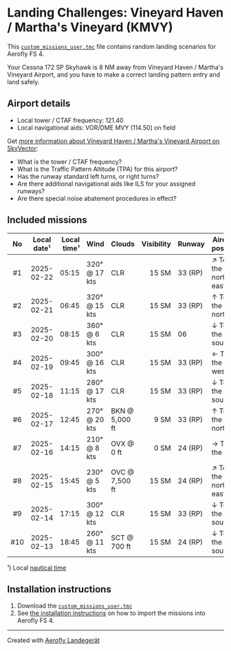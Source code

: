 # Landing Challenges: Vineyard Haven / Martha's Vineyard (KMVY)

This [`custom_missions_user.tmc`](missions/custom_missions_user.tmc) file contains random landing scenarios for Aerofly FS 4.

Your Cessna 172 SP Skyhawk is 8 NM away from Vineyard Haven / Martha's Vineyard Airport, and you have to make a correct landing pattern entry and land safely.

## Airport details

- Local tower / CTAF frequency: 121.40
- Local navigational aids: VOR/DME MVY (114.50) on field

Get [more information about Vineyard Haven / Martha's Vineyard Airport on SkyVector](https://skyvector.com/airport/KMVY):

- What is the tower / CTAF frequency?
- What is the Traffic Pattern Altitude (TPA) for this airport?
- Has the runway standard left turns, or right turns?
- Are there additional navigational aids like ILS for your assigned runways?
- Are there special noise abatement procedures in effect?

## Included missions

| No  | Local date¹ | Local time¹ | Wind          | Clouds         | Visibility | Runway  | Aircraft position    |
| :-: | ----------- | ----------: | ------------- | -------------- | ---------: | ------- | -------------------- |
| #1  | 2025-02-22  |       05:15 | 320° @ 17 kts | CLR            |      15 SM | 33 (RP) | ↗ To the north-east |
| #2  | 2025-02-21  |       06:45 | 320° @ 15 kts | CLR            |      15 SM | 33 (RP) | ↑ To the north       |
| #3  | 2025-02-20  |       08:15 | 360° @ 6 kts  | CLR            |      15 SM | 06      | ↓ To the south       |
| #4  | 2025-02-19  |       09:45 | 300° @ 16 kts | CLR            |      15 SM | 33 (RP) | ← To the west        |
| #5  | 2025-02-18  |       11:15 | 280° @ 17 kts | CLR            |      15 SM | 33 (RP) | ↓ To the south       |
| #6  | 2025-02-17  |       12:45 | 270° @ 20 kts | BKN @ 5,000 ft |       9 SM | 33 (RP) | ↑ To the north       |
| #7  | 2025-02-16  |       14:15 | 210° @ 8 kts  | OVX @ 0 ft     |       0 SM | 24 (RP) | → To the east        |
| #8  | 2025-02-15  |       15:45 | 230° @ 5 kts  | OVC @ 7,500 ft |      15 SM | 24 (RP) | ↗ To the north-east |
| #9  | 2025-02-14  |       17:15 | 300° @ 12 kts | CLR            |      15 SM | 33 (RP) | ↓ To the south       |
| #10 | 2025-02-13  |       18:45 | 260° @ 11 kts | SCT @ 700 ft   |      15 SM | 24 (RP) | ↓ To the south       |

¹) Local [nautical time](https://en.wikipedia.org/wiki/Nautical_time)

## Installation instructions

1. Download the [`custom_missions_user.tmc`](missions/custom_missions_user.tmc)
2. See [the installation instructions](https://fboes.github.io/aerofly-missions/docs/generic-installation.html) on how to import the missions into Aerofly FS 4.

---

Created with [Aerofly Landegerät](https://github.com/fboes/aerofly-patterns)
